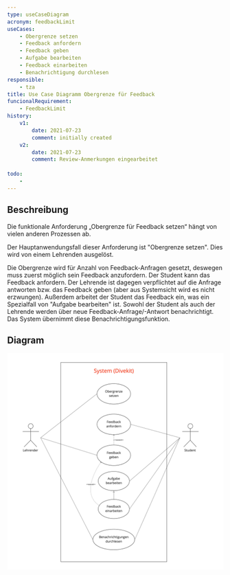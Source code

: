 ```yaml
---
type: useCaseDiagram
acronym: feedbackLimit
useCases:
    - Obergrenze setzen
    - Feedback anfordern
    - Feedback geben
    - Aufgabe bearbeiten
    - Feedback einarbeiten
    - Benachrichtigung durchlesen
responsible:
    - tza
title: Use Case Diagramm Obergrenze für Feedback
funcionalRequirement: 
    - FeedbackLimit
history:
    v1:
        date: 2021-07-23
        comment: initially created
    v2:
        date: 2021-07-23
        comment: Review-Anmerkungen eingearbeitet

todo: 
    - 
---
```


## Beschreibung

Die funktionale Anforderung „Obergrenze für Feedback setzen“ hängt von vielen anderen Prozessen ab.

Der Hauptanwendungsfall dieser Anforderung ist "Obergrenze setzen". Dies wird von einem Lehrenden ausgelöst.

Die Obergrenze wird für Anzahl von Feedback-Anfragen gesetzt, deswegen muss zuerst möglich sein Feedback anzufordern.
Der Student kann das Feedback anfordern. Der Lehrende ist dagegen verpflichtet auf die Anfrage antworten bzw. das Feedback geben
(aber aus Systemsicht wird es nicht erzwungen).
Außerdem arbeitet der Student das Feedback ein, was ein Spezialfall von "Aufgabe bearbeiten" ist.
Sowohl der Student als auch der Lehrende werden über neue Feedback-Anfrage/-Antwort benachrichtigt.
Das System übernimmt diese Benachrichtigungsfunktion.

## Diagram

![useCaseDiagramUserPreferences](./diagrams/useCaseFeedbackLimit.jpg)


